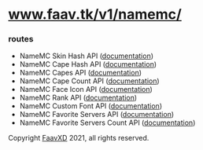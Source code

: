 # www.faav.tk/v1/namemc/

### routes
- NameMC Skin Hash API ([documentation](./skinhash.md))
- NameMC Cape Hash API ([documentation](./capehash.md))
- NameMC Capes API ([documentation](./capes.md))
- NameMC Cape Count API ([documentation](./capecount.md))
- NameMC Face Icon API ([documentation](./face.md))
- NameMC Rank API ([documentation](./rank.md))
- NameMC Custom Font API ([documentation](./font.md))
- NameMC Favorite Servers API ([documentation](./favserver.md))
- NameMC Favorite Servers Count API ([documentation](./favserver_count.md))

Copyright [FaavXD](https://github.com/FaavXD) 2021, all rights reserved.
